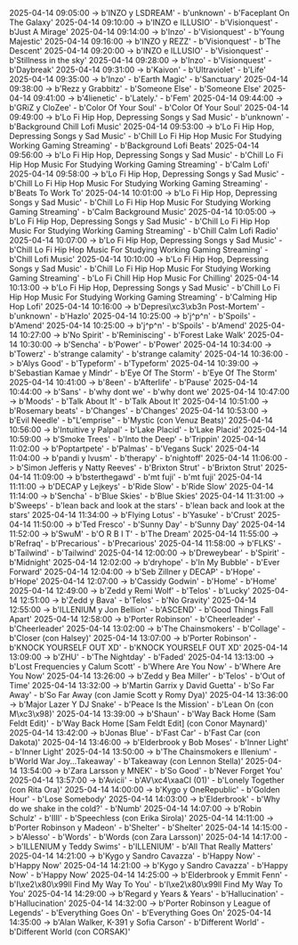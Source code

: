 2025-04-14 09:05:00 -> b'INZO y LSDREAM' - b'unknown' - b'Faceplant On The Galaxy'
2025-04-14 09:10:00 -> b'INZO e ILLUSIO' - b'Visionquest' - b'Just A Mirage'
2025-04-14 09:14:00 -> b'Inzo' - b'Visionquest' - b'Young Majestic'
2025-04-14 09:16:00 -> b'INZO y REZZ' - b'Visionquest' - b'The Descent'
2025-04-14 09:20:00 -> b'INZO e ILLUSIO' - b'Visionquest' - b'Stillness in the sky'
2025-04-14 09:28:00 -> b'Inzo' - b'Visionquest' - b'Daybreak'
2025-04-14 09:31:00 -> b'Kaivon' - b'Ultraviolet' - b'Life'
2025-04-14 09:35:00 -> b'Inzo' - b'Earth Magic' - b'Sanctuary'
2025-04-14 09:38:00 -> b'Rezz y Grabbitz' - b'Someone Else' - b'Someone Else'
2025-04-14 09:41:00 -> b'4lienetic' - b'Lately.' - b'Fem'
2025-04-14 09:44:00 -> b'GRiZ y CloZee' - b'Color Of Your Soul' - b'Color Of Your Soul'
2025-04-14 09:49:00 -> b'Lo Fi Hip Hop, Depressing Songs y Sad Music' - b'unknown' - b'Background Chill Lofi Music'
2025-04-14 09:53:00 -> b'Lo Fi Hip Hop, Depressing Songs y Sad Music' - b'Chill Lo Fi Hip Hop Music For Studying Working Gaming Streaming' - b'Background Lofi Beats'
2025-04-14 09:56:00 -> b'Lo Fi Hip Hop, Depressing Songs y Sad Music' - b'Chill Lo Fi Hip Hop Music For Studying Working Gaming Streaming' - b'Calm Lofi'
2025-04-14 09:58:00 -> b'Lo Fi Hip Hop, Depressing Songs y Sad Music' - b'Chill Lo Fi Hip Hop Music For Studying Working Gaming Streaming' - b'Beats To Work To'
2025-04-14 10:01:00 -> b'Lo Fi Hip Hop, Depressing Songs y Sad Music' - b'Chill Lo Fi Hip Hop Music For Studying Working Gaming Streaming' - b'Calm Background Music'
2025-04-14 10:05:00 -> b'Lo Fi Hip Hop, Depressing Songs y Sad Music' - b'Chill Lo Fi Hip Hop Music For Studying Working Gaming Streaming' - b'Chill Calm Lofi Radio'
2025-04-14 10:07:00 -> b'Lo Fi Hip Hop, Depressing Songs y Sad Music' - b'Chill Lo Fi Hip Hop Music For Studying Working Gaming Streaming' - b'Chill Lofi Music'
2025-04-14 10:10:00 -> b'Lo Fi Hip Hop, Depressing Songs y Sad Music' - b'Chill Lo Fi Hip Hop Music For Studying Working Gaming Streaming' - b'Lo Fi Chill Hip Hop Music For Chilling'
2025-04-14 10:13:00 -> b'Lo Fi Hip Hop, Depressing Songs y Sad Music' - b'Chill Lo Fi Hip Hop Music For Studying Working Gaming Streaming' - b'Calming Hip Hop Lofi'
2025-04-14 10:16:00 -> b'Depresi\xc3\xb3n Post-Mortem' - b'unknown' - b'Hazlo'
2025-04-14 10:25:00 -> b'j^p^n' - b'Spoils' - b'Amend'
2025-04-14 10:25:00 -> b'j^p^n' - b'Spoils' - b'Amend'
2025-04-14 10:27:00 -> b'No Spirit' - b'Reminiscing' - b'Forest Lake Walk'
2025-04-14 10:30:00 -> b'Sencha' - b'Power' - b'Power'
2025-04-14 10:34:00 -> b'Towerz' - b'strange calamity' - b'strange calamity'
2025-04-14 10:36:00 -> b'Alys Good' - b'Typeform' - b'Typeform'
2025-04-14 10:39:00 -> b'Sebastian Kamae y Mindr' - b'Eye Of The Storm' - b'Eye Of The Storm'
2025-04-14 10:41:00 -> b'8een' - b'Afterlife' - b'Pause'
2025-04-14 10:44:00 -> b'Sans' - b'why dont we' - b'why dont we'
2025-04-14 10:47:00 -> b'Moods' - b'Talk About It' - b'Talk About It'
2025-04-14 10:51:00 -> b'Rosemary beats' - b'Changes' - b'Changes'
2025-04-14 10:53:00 -> b'Evil Needle' - b"L'emprise" - b'Mystic (con Venuz Beats)'
2025-04-14 10:56:00 -> b'Intuitive y Palpal' - b'Lake Placid' - b'Lake Placid'
2025-04-14 10:59:00 -> b'Smoke Trees' - b'Into the Deep' - b'Trippin'
2025-04-14 11:02:00 -> b'Poptartpete' - b'Palmas' - b'Vegans Suck'
2025-04-14 11:04:00 -> b'pandi y lvusm' - b'therapy' - b'nightoff'
2025-04-14 11:06:00 -> b'Simon Jefferis y Natty Reeves' - b'Brixton Strut' - b'Brixton Strut'
2025-04-14 11:09:00 -> b'bsterthegawd' - b'mt fuji' - b'mt fuji'
2025-04-14 11:11:00 -> b'DECAP y Lejkeys' - b'Ride Slow' - b'Ride Slow'
2025-04-14 11:14:00 -> b'Sencha' - b'Blue Skies' - b'Blue Skies'
2025-04-14 11:31:00 -> b'Sweeps' - b'lean back and look at the stars' - b'lean back and look at the stars'
2025-04-14 11:34:00 -> b'Flying Lotus' - b'Yasuke' - b'Crust'
2025-04-14 11:50:00 -> b'Ted Fresco' - b'Sunny Day' - b'Sunny Day'
2025-04-14 11:52:00 -> b'SwuM' - b'O R B I T' - b'The Dream'
2025-04-14 11:55:00 -> b'Refraq' - b'Precarious' - b'Precarious'
2025-04-14 11:58:00 -> b'FLKS' - b'Tailwind' - b'Tailwind'
2025-04-14 12:00:00 -> b'Dreweybear' - b'Spirit' - b'Midnight'
2025-04-14 12:02:00 -> b'dryhope' - b'In My Bubble' - b'Ever Forward'
2025-04-14 12:04:00 -> b'Seb Zillner y DECAP' - b'Hope' - b'Hope'
2025-04-14 12:07:00 -> b'Cassidy Godwin' - b'Home' - b'Home'
2025-04-14 12:49:00 -> b'Zedd y Remi Wolf' - b'Telos' - b'Lucky'
2025-04-14 12:51:00 -> b'Zedd y Bava' - b'Telos' - b'No Gravity'
2025-04-14 12:55:00 -> b'ILLENIUM y Jon Bellion' - b'ASCEND' - b'Good Things Fall Apart'
2025-04-14 12:58:00 -> b'Porter Robinson' - b'Cheerleader' - b'Cheerleader'
2025-04-14 13:02:00 -> b'The Chainsmokers' - b'Collage' - b'Closer (con Halsey)'
2025-04-14 13:07:00 -> b'Porter Robinson' - b'KNOCK YOURSELF OUT XD' - b'KNOCK YOURSELF OUT XD'
2025-04-14 13:09:00 -> b'ZHU' - b'The Nightday' - b'Faded'
2025-04-14 13:13:00 -> b'Lost Frequencies y Calum Scott' - b'Where Are You Now' - b'Where Are You Now'
2025-04-14 13:26:00 -> b'Zedd y Bea Miller' - b'Telos' - b'Out of Time'
2025-04-14 13:32:00 -> b'Martin Garrix y David Guetta' - b'So Far Away' - b'So Far Away (con Jamie Scott y Romy Dya)'
2025-04-14 13:36:00 -> b'Major Lazer Y DJ Snake' - b'Peace Is the Mission' - b'Lean On (con M\xc3\x98)'
2025-04-14 13:39:00 -> b'Shaun' - b'Way Back Home (Sam Feldt Edit)' - b'Way Back Home [Sam Feldt Edit] (con Conor Maynard)'
2025-04-14 13:42:00 -> b'Jonas Blue' - b'Fast Car' - b'Fast Car (con Dakota)'
2025-04-14 13:46:00 -> b'Elderbrook y Bob Moses' - b'Inner Light' - b'Inner Light'
2025-04-14 13:50:00 -> b'The Chainsmokers e Illenium' - b'World War Joy...Takeaway' - b'Takeaway (con Lennon Stella)'
2025-04-14 13:54:00 -> b'Zara Larsson y MNEK' - b'So Good' - b'Never Forget You'
2025-04-14 13:57:00 -> b'Avicii' - b'AV\xc4\xaaCI (01)' - b'Lonely Together (con Rita Ora)'
2025-04-14 14:00:00 -> b'Kygo y OneRepublic' - b'Golden Hour' - b'Lose Somebody'
2025-04-14 14:03:00 -> b'Elderbrook' - b'Why do we shake in the cold?' - b'Numb'
2025-04-14 14:07:00 -> b'Robin Schulz' - b'IIII' - b'Speechless (con Erika Sirola)'
2025-04-14 14:11:00 -> b'Porter Robinson y Madeon' - b'Shelter' - b'Shelter'
2025-04-14 14:15:00 -> b'Alesso' - b'Words' - b'Words (con Zara Larsson)'
2025-04-14 14:17:00 -> b'ILLENIUM y Teddy Swims' - b'ILLENIUM' - b'All That Really Matters'
2025-04-14 14:21:00 -> b'Kygo y Sandro Cavazza' - b'Happy Now' - b'Happy Now'
2025-04-14 14:21:00 -> b'Kygo y Sandro Cavazza' - b'Happy Now' - b'Happy Now'
2025-04-14 14:25:00 -> b'Elderbrook y Emmit Fenn' - b'I\xe2\x80\x99ll Find My Way To You' - b'I\xe2\x80\x99ll Find My Way To You'
2025-04-14 14:29:00 -> b'Regard y Years & Years' - b'Hallucination' - b'Hallucination'
2025-04-14 14:32:00 -> b'Porter Robinson y League of Legends' - b'Everything Goes On' - b'Everything Goes On'
2025-04-14 14:35:00 -> b'Alan Walker, K-391 y Sofia Carson' - b'Different World' - b'Different World (con CORSAK)'
